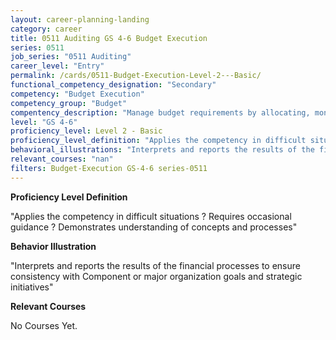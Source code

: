 ```yaml
---
layout: career-planning-landing
category: career
title: 0511 Auditing GS 4-6 Budget Execution
series: 0511
job_series: "0511 Auditing"
career_level: "Entry"
permalink: /cards/0511-Budget-Execution-Level-2---Basic/
functional_competency_designation: "Secondary"
competency: "Budget Execution"
competency_group: "Budget"
compentency_description: "Manage budget requirements by allocating, monitoring and analyzing budgets in compliance with statutory/regulatory guidance."
level: "GS 4-6"
proficiency_level: Level 2 - Basic
proficiency_level_definition: "Applies the competency in difficult situations ? Requires occasional guidance ? Demonstrates understanding of concepts and processes"
behavioral_illustrations: "Interprets and reports the results of the financial processes to ensure consistency with Component or major organization goals and strategic initiatives"
relevant_courses: "nan"
filters: Budget-Execution GS-4-6 series-0511
---
```


<p><b>Proficiency Level Definition</b></p>
<p>"Applies the competency in difficult situations ? Requires occasional guidance ? Demonstrates understanding of concepts and processes"</p>
<p><b>Behavior Illustration</b></p>
<p>"Interprets and reports the results of the financial processes to ensure consistency with Component or major organization goals and strategic initiatives"</p>
<p><b>Relevant Courses</b></p>
<div class="cfo-courses-outer"><div class="cfo-courses-inner">No Courses Yet.</div></div>
